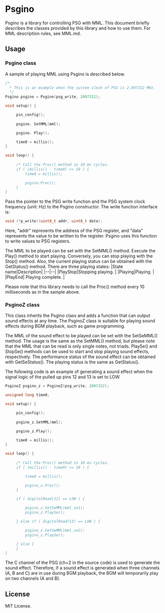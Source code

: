# Psgino

Psgino is a library for controlling PSG with MML.
This document briefly describes the classes provided by this library and how to use them. 
For MML description rules, see MML.md.

## Usage

### Psgino class

A sample of playing MML using Psgino is described below.

```c
/*
  * This is an example when the system clock of PSG is 2.097152 MHz.
  */
Psgino psgino = Psgino(psg_write, 2097152);

void setup() {

     pin_config();
  
     psgino. SetMML(mml);

     psgino. Play();

     time0 = millis();
}

void loop() {
    
     /* Call the Proc() method in 10 ms cycles.
     if ( (millis() - time0) >= 10 ) {
         time0 = millis();

         psgino.Proc();
     }
}
```

Pass the pointer to the PSG write function and the PSG system clock frequency (unit: Hz) to the Psgino constructor.
The write function interface is:
```c
void (*p_write)(uint8_t addr, uint8_t data);
```
Here, "addr" represents the address of the PSG register, and "data" represents the value to be written to the register.
Psgino uses this function to write values to PSG registers.

The MML to be played can be set with the SetMML() method. Execute the Play() method to start playing. 
Conversely, you can stop playing with the Stop() method. Also, the current playing status can be obtained with the GetStatus() method. There are three playing states:
|State name|Description|
|--|--|
|PlayStop|Stopping playing. |
|Playing|Playing. |
|PlayEnd| Playing complete. |


Please note that this library needs to call the Proc() method every 10 milliseconds as in the sample above.

### PsginoZ class

This class inherits the Psgino class and adds a function that can output sound effects at any time.
The PsginoZ class is suitable for playing sound effects during BGM playback, such as game programming.

The MML of the sound effect to be played can be set with the SetSeMML() method. The usage is the same as the SetMML() method, but please note that the MML that can be read is only single notes, not triads.
PlaySe() and StopSe() methods can be used to start and stop playing sound effects, respectively. The performance status of the sound effect can be obtained with GetSeStatus(). The playing status is the same as GetStatus().

The following code is an example of generating a sound effect when the signal logic of the pulled up pins 12 and 13 is set to LOW.

```c
PsginoZ psgino_z = PsginoZ(psg_write, 2097152);

unsigned long time0;

void setup() {

     pin_config();
  
     psgino_z.SetMML(mml);

     psgino_z.Play();

     time0 = millis();
}

void loop() {
    
     /* Call the Proc() method in 10 ms cycles.
     if ( (millis() - time0) >= 10 ) {

         time0 = millis();

         psgino_z.Proc();
     }

     if ( digitalRead(12) == LOW ) {

         psgino_z.SetSeMML(mml_se1);
         psgino_z.PlaySe();

     } else if ( digitalRead(13) == LOW ) {

         psgino_z.SetSeMML(mml_se2);
         psgino_z.PlaySe();

     } else {
     }
}
```

The C channel of the PSG (ch=2 in the source code) is used to generate the sound effect. Therefore, if a sound effect is generated when three channels (A, B and C) are in use during BGM playback, the BGM will temporarily play on two channels (A and B).

## License

MIT License.
